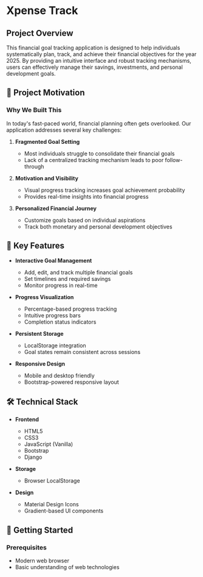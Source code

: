 # Xpense Track

## Project Overview

This financial goal tracking application is designed to help individuals systematically plan, track, and achieve their financial objectives for the year 2025. By providing an intuitive interface and robust tracking mechanisms, users can effectively manage their savings, investments, and personal development goals.

## 🎯 Project Motivation

### Why We Built This

In today's fast-paced world, financial planning often gets overlooked. Our application addresses several key challenges:

1. **Fragmented Goal Setting**
   - Most individuals struggle to consolidate their financial goals
   - Lack of a centralized tracking mechanism leads to poor follow-through

2. **Motivation and Visibility**
   - Visual progress tracking increases goal achievement probability
   - Provides real-time insights into financial progress

3. **Personalized Financial Journey**
   - Customize goals based on individual aspirations
   - Track both monetary and personal development objectives

## 🌟 Key Features

- **Interactive Goal Management**
  - Add, edit, and track multiple financial goals
  - Set timelines and required savings
  - Monitor progress in real-time

- **Progress Visualization**
  - Percentage-based progress tracking
  - Intuitive progress bars
  - Completion status indicators

- **Persistent Storage**
  - LocalStorage integration
  - Goal states remain consistent across sessions

- **Responsive Design**
  - Mobile and desktop friendly
  - Bootstrap-powered responsive layout

## 🛠 Technical Stack

- **Frontend**
  - HTML5
  - CSS3
  - JavaScript (Vanilla)
  - Bootstrap
  - Django

- **Storage**
  - Browser LocalStorage

- **Design**
  - Material Design Icons
  - Gradient-based UI components

## 🚀 Getting Started

### Prerequisites
- Modern web browser
- Basic understanding of web technologies
